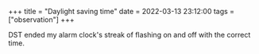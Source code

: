 +++
title = "Daylight saving time"
date = 2022-03-13 23:12:00
tags = ["observation"]
+++

DST ended my alarm clock's streak of flashing on and off with the correct time.
